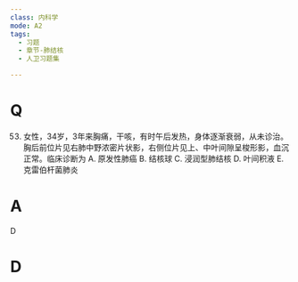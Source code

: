 ```yaml
---
class: 内科学
mode: A2
tags:
  - 习题
  - 章节-肺结核
  - 人卫习题集

---
```


# Q
53. 女性，34岁，3年来胸痛，干咳，有时午后发热，身体逐渐衰弱，从未诊治。胸后前位片见右肺中野浓密片状影，右侧位片见上、中叶间隙呈梭形影，血沉正常。临床诊断为
A. 原发性肺癌
B. 结核球
C. 浸润型肺结核
D. 叶间积液
E. 克雷伯杆菌肺炎
# A
D
# D
